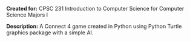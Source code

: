 **Created for:** CPSC 231  Introduction to Computer Science for Computer Science Majors I

**Description:** A Connect 4 game created in Python using Python Turtle graphics package with a simple AI. 
